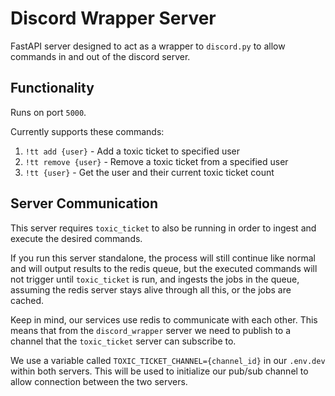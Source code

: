 # Discord Wrapper Server

FastAPI server designed to act as a wrapper to `discord.py` to allow commands in and out of the discord server.

## Functionality

Runs on port `5000`.

Currently supports these commands:

1. `!tt add {user}` - Add a toxic ticket to specified user
2. `!tt remove {user}` - Remove a toxic ticket from a specified user
3. `!tt {user}` - Get the user and their current toxic ticket count

## Server Communication

This server requires `toxic_ticket` to also be running in order to ingest and execute the desired commands.

If you run this server standalone, the process will still continue like normal and will output results to the redis queue, but the executed commands will not trigger until `toxic_ticket` is run, and ingests the jobs in the queue, assuming the redis server stays alive through all this, or the jobs are cached.

Keep in mind, our services use redis to communicate with each other. This means that from the `discord_wrapper` server we need to publish to a channel that the `toxic_ticket` server can subscribe to.

We use a variable called `TOXIC_TICKET_CHANNEL={channel_id}` in our `.env.dev` within both servers. This will be used to initialize our pub/sub channel to allow connection between the two servers. 
